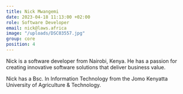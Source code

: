 ```yaml
---
title: Nick Mwangemi
date: 2023-04-18 11:13:00 +02:00
role: Software Developer
email: nick@laws.africa
image: "/uploads/DSC03557.jpg"
group: core
position: 4
---
```


Nick is a software developer from Nairobi, Kenya. He has a passion for creating innovative software solutions that deliver business value.

Nick has a Bsc. In Information Technology from the Jomo Kenyatta University of Agriculture & Technology.